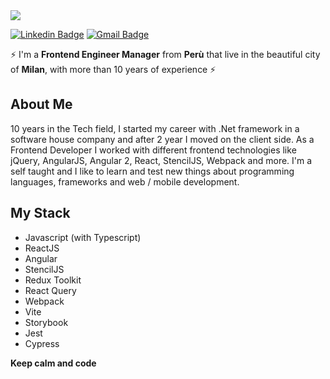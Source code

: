 <img src="https://user-images.githubusercontent.com/6887120/87133013-00f30c00-c297-11ea-8aa2-a0ce9107fa4c.png">

[![Linkedin Badge](https://img.shields.io/badge/-gabrielmayta-blue?style=flat-square&logo=Linkedin&logoColor=white&link=https://www.linkedin.com/in/gabrielmayta/)](https://www.linkedin.com/in/gabrielmayta/)
[![Gmail Badge](https://img.shields.io/badge/-grandemayta@gmail.com-c14438?style=flat-square&logo=Gmail&logoColor=white&link=mailto:grandemayta@gmail.com)](mailto:grandemayta@gmail.com)

<!--
**grandemayta/grandemayta** is a ✨ _special_ ✨ repository because its `README.md` (this file) appears on your GitHub profile.
-->

:zap: I'm a **Frontend Engineer Manager** from **Perù** that live in the beautiful city of **Milan**, with more than 10 years of experience :zap:

## About Me
10 years in the Tech field, I started my career with .Net framework in a software house company and after 2 year I moved on the client side. As a Frontend Developer I worked with different frontend technologies like jQuery, AngularJS, Angular 2, React, StencilJS, Webpack and more. I'm a self taught and I like to learn and test new things about programming languages, frameworks and web / mobile development.

## My Stack

- Javascript (with Typescript)
- ReactJS
- Angular
- StencilJS
- Redux Toolkit
- React Query
- Webpack
- Vite
- Storybook
- Jest
- Cypress

**Keep calm and code**
